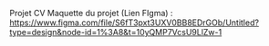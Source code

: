 Projet CV 
Maquette du projet (Lien FIgma) : https://www.figma.com/file/S6fT3pxt3UXV0BB8EDrGOb/Untitled?type=design&node-id=1%3A8&t=10yQMP7VcsU9LlZw-1

